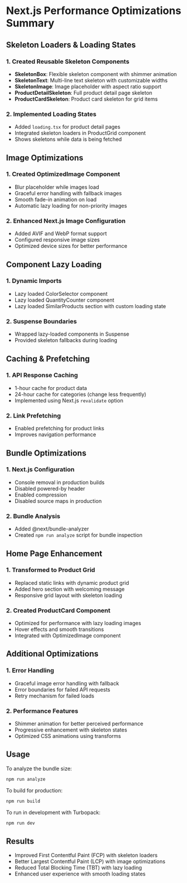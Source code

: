 # Next.js Performance Optimizations Summary

## Skeleton Loaders & Loading States

### 1. Created Reusable Skeleton Components
- **SkeletonBox**: Flexible skeleton component with shimmer animation
- **SkeletonText**: Multi-line text skeleton with customizable widths
- **SkeletonImage**: Image placeholder with aspect ratio support
- **ProductDetailSkeleton**: Full product detail page skeleton
- **ProductCardSkeleton**: Product card skeleton for grid items

### 2. Implemented Loading States
- Added `loading.tsx` for product detail pages
- Integrated skeleton loaders in ProductGrid component
- Shows skeletons while data is being fetched

## Image Optimizations

### 1. Created OptimizedImage Component
- Blur placeholder while images load
- Graceful error handling with fallback images
- Smooth fade-in animation on load
- Automatic lazy loading for non-priority images

### 2. Enhanced Next.js Image Configuration
- Added AVIF and WebP format support
- Configured responsive image sizes
- Optimized device sizes for better performance

## Component Lazy Loading

### 1. Dynamic Imports
- Lazy loaded ColorSelector component
- Lazy loaded QuantityCounter component
- Lazy loaded SimilarProducts section with custom loading state

### 2. Suspense Boundaries
- Wrapped lazy-loaded components in Suspense
- Provided skeleton fallbacks during loading

## Caching & Prefetching

### 1. API Response Caching
- 1-hour cache for product data
- 24-hour cache for categories (change less frequently)
- Implemented using Next.js `revalidate` option

### 2. Link Prefetching
- Enabled prefetching for product links
- Improves navigation performance

## Bundle Optimizations

### 1. Next.js Configuration
- Console removal in production builds
- Disabled powered-by header
- Enabled compression
- Disabled source maps in production

### 2. Bundle Analysis
- Added @next/bundle-analyzer
- Created `npm run analyze` script for bundle inspection

## Home Page Enhancement

### 1. Transformed to Product Grid
- Replaced static links with dynamic product grid
- Added hero section with welcoming message
- Responsive grid layout with skeleton loading

### 2. Created ProductCard Component
- Optimized for performance with lazy loading images
- Hover effects and smooth transitions
- Integrated with OptimizedImage component

## Additional Optimizations

### 1. Error Handling
- Graceful image error handling with fallback
- Error boundaries for failed API requests
- Retry mechanism for failed loads

### 2. Performance Features
- Shimmer animation for better perceived performance
- Progressive enhancement with skeleton states
- Optimized CSS animations using transforms

## Usage

To analyze the bundle size:
```bash
npm run analyze
```

To build for production:
```bash
npm run build
```

To run in development with Turbopack:
```bash
npm run dev
```

## Results

- Improved First Contentful Paint (FCP) with skeleton loaders
- Better Largest Contentful Paint (LCP) with image optimizations
- Reduced Total Blocking Time (TBT) with lazy loading
- Enhanced user experience with smooth loading states